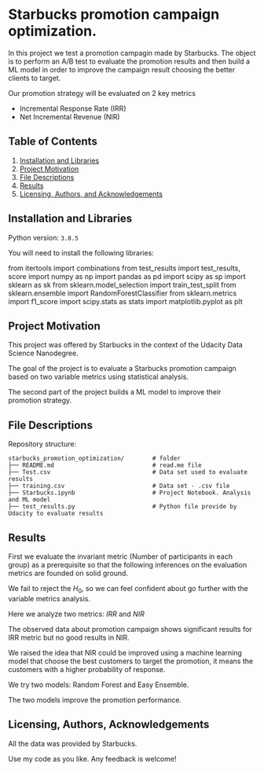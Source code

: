 # Starbucks promotion campaign optimization.

In this project we test a promotion campagin made by Starbucks. The object is to perform an A/B test to evaluate the promotion results and then build a ML model in order to improve the campaign result choosing the better clients to target. 

Our promotion strategy will be evaluated on 2 key metrics
* Incremental Response Rate (IRR)
* Net Incremental Revenue (NIR)

## Table of Contents

1. [Installation and Libraries](#installation)
2. [Project Motivation](#motivation)
3. [File Descriptions](#files)
4. [Results](#results)
5. [Licensing, Authors, and Acknowledgements](#licensing)


## Installation and Libraries  <a name="installation"></a>

Python version: `3.8.5`

You will need to install the following libraries:

from itertools import combinations
from test_results import test_results, score
import numpy as np
import pandas as pd
import scipy as sp
import sklearn as sk
from sklearn.model_selection import train_test_split
from sklearn.ensemble import RandomForestClassifier
from sklearn.metrics import f1_score
import scipy.stats as stats
import matplotlib.pyplot as plt


## Project Motivation<a name="motivation"></a>
This project was offered by Starbucks in the context of the Udacity Data Science Nanodegree. 

The goal of the project is to evaluate a Starbucks promotion campaign based on two variable metrics using statistical analysis. 

The second part of the project builds a ML model to improve their promotion strategy.

## File Descriptions <a name="files"></a>
Repository structure:
    
    starbucks_promotion_optimization/        # folder
    ├── README.md                            # read.me file 
    ├── Test.csv                             # Data set used to evaluate results
    ├── training.csv                         # Data set - .csv file
    ├── Starbucks.ipynb                      # Project Notebook. Analysis and ML model
    ├── test_results.py                      # Python file provide by Udacity to evaluate results

## Results<a name="results"></a>

First we evaluate the invariant metric (Number of participants in each group) as a prerequisite so that the following inferences on the evaluation metrics are founded on solid ground. 

We fail to reject the $H_0$, so we can feel confident about go further with the variable metrics analysis.

Here we analyze two metrics: $IRR$ and $NIR$

The observed data about promotion campaign shows significant results for IRR metric but no good results in NIR.

We raised the idea that NIR could be improved using a machine learning model that choose the best customers to target the promotion, it means the customers with a higher probability of response.

We try two models: Random Forest and Easy Ensemble.

The two models improve the promotion performance.

## Licensing, Authors, Acknowledgements<a name="licensing"></a>

All the data was provided by Starbucks.

Use my code as you like. Any feedback is welcome!

